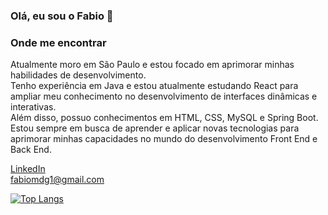 ### Olá, eu sou o Fabio 👋
  
### Onde me encontrar
Atualmente moro em São Paulo e estou focado em aprimorar minhas habilidades de desenvolvimento. <br>
Tenho experiência em Java e estou atualmente estudando React para ampliar meu conhecimento no desenvolvimento de interfaces dinâmicas e interativas. <br>
Além disso, possuo conhecimentos em HTML, CSS, MySQL e Spring Boot. <br>
Estou sempre em busca de aprender e aplicar novas tecnologias para aprimorar minhas capacidades no mundo do desenvolvimento Front End e Back End.

<a href="https://www.linkedin.com/in/fabiomdg1/" rel="nofollow">LinkedIn</a><br>
<a href="mailto:fabiomdg1@gmail.com">fabiomdg1@gmail.com</a>

[![Top Langs](https://github-readme-stats.vercel.app/api/top-langs/?username=fabiomdg1&layout=compact&theme=holi )](https://github.com/anuraghazra/github-readme-stats)

<!--
![Anurag's GitHub stats](https://github-readme-stats.vercel.app/api?username=fabiomdg1&show_icons=true&theme=holi)

**fabiomdg1/fabiomdg1** is a ✨ _special_ ✨ repository because its `README.md` (this file) appears on your GitHub profile.

Here are some ideas to get you started:

- 🔭 I’m currently working on ...
- 🌱 I’m currently learning ...
- 👯 I’m looking to collaborate on ...
- 🤔 I’m looking for help with ...
- 💬 Ask me about ...
- 📫 How to reach me: ...
- 😄 Pronouns: ...
- ⚡ Fun fact: ...
-->
